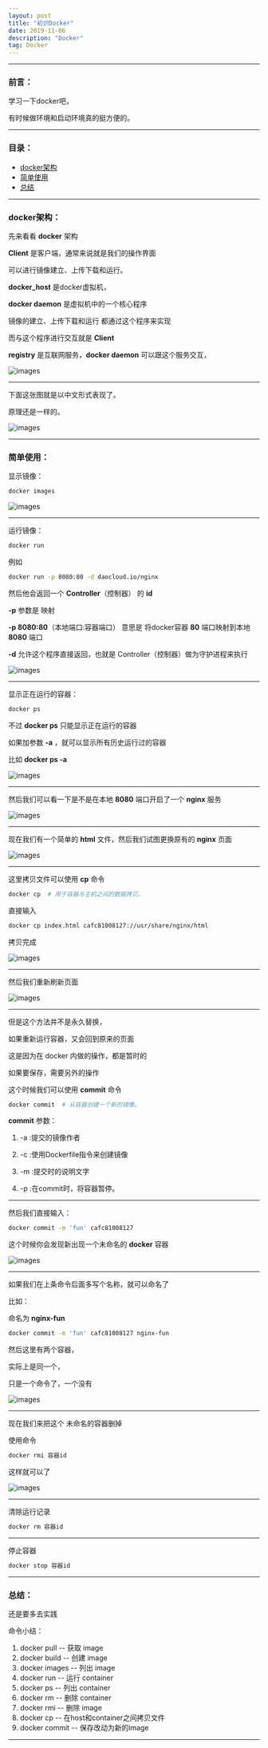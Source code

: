 ```yaml
---
layout: post
title: "初识Docker"
date: 2019-11-06
description: "Docker"
tag: Docker
---
```

---

### 前言：

学习一下docker吧， <br>

有时候做环境和启动环境真的挺方便的。 <br>

---


### 目录：

* <a href="#a" target="_self">docker架构</a>
* <a href="#b" target="_self">简单使用</a>
* <a href="#zg" target="_self">总结</a>

-------


### <span id = "a">docker架构：</span>

先来看看 **docker** 架构 <br>

**Client** 是客户端，通常来说就是我们的操作界面 <br>

可以进行镜像建立、上传下载和运行。 <br>

**docker_host** 是docker虚拟机，<br>

**docker daemon** 是虚拟机中的一个核心程序 <br>

镜像的建立、上传下载和运行 都通过这个程序来实现 <br>

而与这个程序进行交互就是 **Client** <br>

**registry** 是互联网服务，**docker daemon** 可以跟这个服务交互，<br>

![images](/images/2019-11-06/01.png)

-----

下面这张图就是以中文形式表现了。 <br>

原理还是一样的。 <br>

![images](/images/2019-11-06/02.png)

-----


### <span id = "b">简单使用：</span>

显示镜像： <br>

```bash
docker images
```

![images](/images/2019-11-06/03.png)

-----

运行镜像：

```bash
docker run
```

例如 <br>

```bash
docker run -p 8080:80 -d daocloud.io/nginx
```

然后他会返回一个 **Controller**（控制器） 的 **id** <br>

**-p** 参数是 映射 <br>

**-p 8080:80**（本地端口:容器端口） 意思是 将docker容器 **80** 端口映射到本地 **8080** 端口 <br>

**-d** 允许这个程序直接返回，也就是 Controller（控制器）做为守护进程来执行 <br>

![images](/images/2019-11-06/04.png)

-----

显示正在运行的容器： <br>

```bash
docker ps
```

不过 **docker ps** 只能显示正在运行的容器 <br>

如果加参数 **-a** ，就可以显示所有历史运行过的容器 <br>

比如 **docker ps -a** <br>

![images](/images/2019-11-06/05.png)

-----

然后我们可以看一下是不是在本地 **8080** 端口开启了一个 **nginx** 服务 <br>

![images](/images/2019-11-06/06.png)

-----

现在我们有一个简单的 **html** 文件，然后我们试图更换原有的 **nginx** 页面 <br>

![images](/images/2019-11-06/07.png)

-----

这里拷贝文件可以使用 **cp** 命令 <br>

```bash
docker cp  # 用于容器与主机之间的数据拷贝。
```

直接输入 <br>

```bash
docker cp index.html cafc81008127://usr/share/nginx/html
```

拷贝完成 <br>

![images](/images/2019-11-06/08.png)

-----

然后我们重新刷新页面 <br>

![images](/images/2019-11-06/09.png)

-----

但是这个方法并不是永久替换，<br>

如果重新运行容器，又会回到原来的页面 <br>

这是因为在 docker 内做的操作，都是暂时的 <br>

如果要保存，需要另外的操作 <br>

这个时候我们可以使用 **commit** 命令 <br>

```bash
docker commit  # 从容器创建一个新的镜像。
```

**commit** 参数： <br>

1. -a :提交的镜像作者

2. -c :使用Dockerfile指令来创建镜像

3. -m :提交时的说明文字

4. -p :在commit时，将容器暂停。

-----

然后我们直接输入： <br>

```bash
docker commit -m 'fun' cafc81008127
```

这个时候你会发现新出现一个未命名的 **docker** 容器 <br>

![images](/images/2019-11-06/10.png)

-----

如果我们在上条命令后面多写个名称，就可以命名了 <br>

比如： <br>

命名为 **nginx-fun** <br>

```bash
docker commit -m 'fun' cafc81008127 nginx-fun
```

然后这里有两个容器，<br>

实际上是同一个，<br>

只是一个命令了，一个没有 <br>

![images](/images/2019-11-06/11.png)

-----

现在我们来把这个 未命名的容器删掉 <br>

使用命令 <br>

```bash
docker rmi 容器id
```

这样就可以了 <br>

![images](/images/2019-11-06/12.png)

-----

清除运行记录 <br>

```bash
docker rm 容器id
```

-----

停止容器 <br>

```bash
docker stop 容器id
```

-----


### <span id = "zg">总结：</span>

还是要多去实践 <br>

命令小结： <br>

1. docker pull		-- 获取 image
2. docker build 	-- 创建 image
3. docker images	-- 列出 image
4. docker run		-- 运行 container
5. docker ps 		-- 列出 container
6. docker rm 		-- 删除 container
7. docker rmi 		-- 删除 image
8. docker cp 		-- 在host和container之间拷贝文件
9. docker commit 	-- 保存改动为新的image

--------
